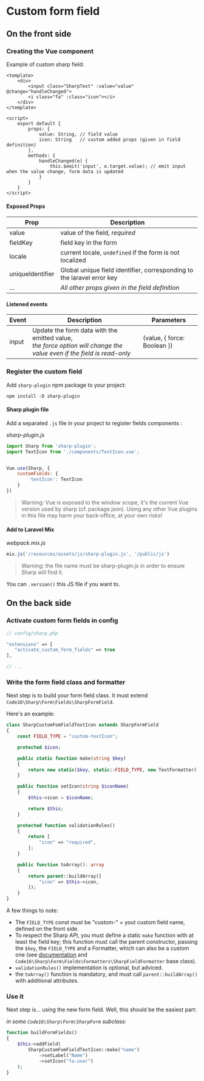 # Custom form field

## On the front side

### Creating the Vue component

Example of custom sharp field:

```vue
<template>
    <div>
        <input class="SharpText" :value="value" @change="handleChanged">
        <i class="fa" :class="icon"></i>
    </div>
</template>

<script>
    export default {
        props: {
            value: String, // field value
            icon: String   // custom added props (given in field definition)
        },
        methods: {
            handleChanged(e) {
                this.$emit('input', e.target.value); // emit input when the value change, form data is updated
            }
        }
    }
</script>
```

#### Exposed Props

| Prop            | Description                                 |
|-----------------|---------------------------------------------|
| value           | value of the field, *required*                                            |
| fieldKey        | field key in the form                       |
| locale          | current locale, `undefined` if the form is not localized |
| uniqueIdentifier| Global unique field identifier, corresponding to the laravel error key |
| ...             | *All other props given in the field definition* |

#### Listened events

| Event           | Description                                 | Parameters |
|-----------------|---------------------------------------------|------------|
|input            | Update the form data with the emitted value, <br>*the force option will change the value even if the field is read-only* | (value, { force: Boolean }) |


### Register the custom field

Add `sharp-plugin` npm package to your project:

```
npm install -D sharp-plugin
```

#### Sharp plugin file

Add a separated `.js` file in your project to register fields components :

*sharp-plugin.js*

```js
import Sharp from 'sharp-plugin';
import TextIcon from './components/TextIcon.vue';


Vue.use(Sharp, {
    customFields: {
        'textIcon': TextIcon
    }
})
```


> Warning: Vue is exposed to the window scope, it's  the current Vue version used by sharp (cf. package.json). Using any other Vue plugins in this file may harm your back-office, at your own risks!

#### Add to Laravel Mix

*webpack.mix.js*

```js
mix.js('/resources/assets/js/sharp-plugin.js', '/public/js')
```

> Warning: the file name must be sharp-plugin.js in order to ensure Sharp will find it.

You can `.version()` this JS file if you want to.


## On the back side

### Activate custom form fields in config

```php
// config/sharp.php

"extensions" => [
   "activate_custom_form_fields" => true
],

// ...
```


### Write the form field class and formatter

Next step is to build your form field class. It must extend `Code16\Sharp\Form\Fields\SharpFormField`.

Here's an example:

```php
class SharpCustomFomFieldTextIcon extends SharpFormField
{
    const FIELD_TYPE = "custom-textIcon";

    protected $icon;

    public static function make(string $key)
    {
        return new static($key, static::FIELD_TYPE, new TextFormatter);
    }

    public function setIcon(string $iconName)
    {
        $this->icon = $iconName;

        return $this;
    }

    protected function validationRules()
    {
        return [
            "icon" => "required",
        ];
    }

    public function toArray(): array
    {
        return parent::buildArray([
            "icon" => $this->icon,
        ]);
    }
}
````

A few things to note:

- The `FIELD_TYPE` const must be "custom-" + yout custom field name, defined on the front side.
- To respect the Sharp API, you must define a static `make` function with at least the field key; this function must call the parent constructor, passing the `$key`, the `FIELD_TYPE` and a Formatter, which can also be a custom one (see [documentation](docs/building-entity-form.md#formatters) and `Code16\Sharp\Form\Fields\Formatters\SharpFieldFormatter` base class).
- `validationRules()` implementation is optional, but adviced.
- the `toArray()` function is mandatory, and must call `parent::buildArray()` with additional attributes.


### Use it

Next step is... using the new form field. Well, this should be the easiest part:

*in some `Code16\Sharp\Form\SharpForm` subclass:*

````php
function buildFormFields()
{
    $this->addField(
        SharpCustomFomFieldTextIcon::make("name")
            ->setLabel("Name")
            ->setIcon("fa-user")
    );
}
````

